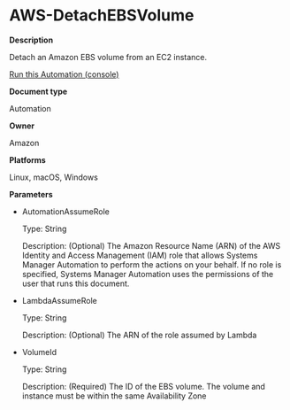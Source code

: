 # AWS\-DetachEBSVolume<a name="automation-aws-detachebsvolume"></a>

**Description**

Detach an Amazon EBS volume from an EC2 instance\.

[Run this Automation \(console\)](https://console.aws.amazon.com/systems-manager/automation/execute/AWS-DetachEBSVolume)

**Document type**

Automation

**Owner**

Amazon

**Platforms**

Linux, macOS, Windows

**Parameters**
+ AutomationAssumeRole

  Type: String

  Description: \(Optional\) The Amazon Resource Name \(ARN\) of the AWS Identity and Access Management \(IAM\) role that allows Systems Manager Automation to perform the actions on your behalf\. If no role is specified, Systems Manager Automation uses the permissions of the user that runs this document\.
+ LambdaAssumeRole

  Type: String

  Description: \(Optional\) The ARN of the role assumed by Lambda
+ VolumeId

  Type: String

  Description: \(Required\) The ID of the EBS volume\. The volume and instance must be within the same Availability Zone